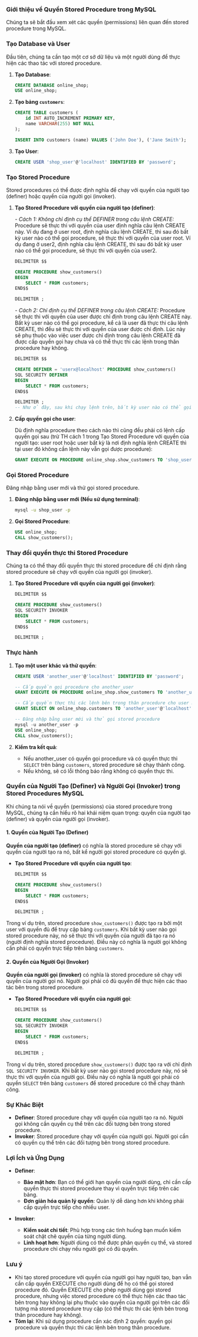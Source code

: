 ### Giới thiệu về Quyền Stored Procedure trong MySQL

Chúng ta sẽ bắt đầu xem xét các quyền (permissions) liên quan đến stored procedure trong MySQL.

### Tạo Database và User

Đầu tiên, chúng ta cần tạo một cơ sở dữ liệu và một người dùng để thực hiện các thao tác với stored procedure.

1. **Tạo Database**:
   ```sql
   CREATE DATABASE online_shop;
   USE online_shop;
   ```

2. **Tạo bảng `customers`**:
   ```sql
   CREATE TABLE customers (
       id INT AUTO_INCREMENT PRIMARY KEY,
       name VARCHAR(255) NOT NULL
   );

   INSERT INTO customers (name) VALUES ('John Doe'), ('Jane Smith');
   ```

3. **Tạo User**:
   ```sql
   CREATE USER 'shop_user'@'localhost' IDENTIFIED BY 'password';
   ```

### Tạo Stored Procedure

Stored procedures có thể được định nghĩa để chạy với quyền của người tạo (definer) hoặc quyền của người gọi (invoker).

1. **Tạo Stored Procedure với quyền của người tạo (definer)**:
   
   *- Cách 1: Không chỉ định cụ thể DEFINER trong câu lệnh CREATE:* Procedure sẽ thực thi với quyền của user định nghĩa câu lệnh CREATE này.
   Ví dụ đang ở user root, định nghĩa câu lệnh CREATE, thì sau đó bất kỳ user nào có thể gọi procedure, sẽ thực thi với quyền của user root.
   Ví dụ đang ở user2, định nghĩa câu lệnh CREATE, thì sau đó bất kỳ user nào có thể gọi procedure, sẽ thực thi với quyền của user2.
   
   ```sql
   DELIMITER $$

   CREATE PROCEDURE show_customers()
   BEGIN
       SELECT * FROM customers;
   END$$

   DELIMITER ;
   ```
   *- Cách 2: Chỉ định cụ thể DEFINER trong câu lệnh CREATE:* Procedure sẽ thực thi với quyền của user được chỉ định trong câu lệnh CREATE này.
   Bất kỳ user nào có thể gọi procedure, kể cả là user đã thực thi câu lệnh CREATE, thì đều sẽ thực thi với quyền của user được chỉ định.
   Lúc này sẽ phụ thuộc vào việc user được chỉ định trong câu lệnh CREATE đã được cấp quyền gọi hay chưa và có thể thực thi các lệnh trong thân procedure hay không.
   
   ```sql
   DELIMITER $$

   CREATE DEFINER = 'userx@localhost' PROCEDURE show_customers()
   SQL SECURITY DEFINER
   BEGIN
       SELECT * FROM customers;
   END$$

   DELIMITER ;
   -- Như ở đây, sau khi chạy lệnh trên, bất kỳ user nào có thể gọi procedure show_customer thì đều thực thi với quyền của userx, kể cả user root.
   ```

3. **Cấp quyền gọi cho user**:
   
   Dù định nghĩa procedure theo cách nào thì cũng đều phải có lệnh cấp quyền gọi sau (trừ TH cách 1 trong Tạo Stored Procedure với quyền của người tạo: user root hoặc user bất kỳ là nơi định nghĩa lệnh CREATE thì tại user đó không cần lệnh này vẫn gọi được procedure):
   ```sql
   GRANT EXECUTE ON PROCEDURE online_shop.show_customers TO 'shop_user'@'localhost';
   ```

### Gọi Stored Procedure

Đăng nhập bằng user mới và thử gọi stored procedure.

1. **Đăng nhập bằng user mới (Nếu sử dụng terminal)**:
   ```bash
   mysql -u shop_user -p
   ```

2. **Gọi Stored Procedure**:
   ```sql
   USE online_shop;
   CALL show_customers();
   ```

### Thay đổi quyền thực thi Stored Procedure

Chúng ta có thể thay đổi quyền thực thi stored procedure để chỉ định rằng stored procedure sẽ chạy với quyền của người gọi (invoker).

1. **Tạo Stored Procedure với quyền của người gọi (invoker)**:
   ```sql
   DELIMITER $$

   CREATE PROCEDURE show_customers()
   SQL SECURITY INVOKER
   BEGIN
       SELECT * FROM customers;
   END$$

   DELIMITER ;
   ```

### Thực hành

1. **Tạo một user khác và thử quyền**:
   ```sql
   CREATE USER 'another_user'@'localhost' IDENTIFIED BY 'password';
   
   -- Cấp quyền gọi procedure cho another_user
   GRANT EXECUTE ON PROCEDURE online_shop.show_customers TO 'another_user'@'localhost';
   
   -- Cấp quyền thực thi các lệnh bên trong thân procedure cho user mới
   GRANT SELECT ON online_shop.customers TO 'another_user'@'localhost';
   
   -- Đăng nhập bằng user mới và thử gọi stored procedure
   mysql -u another_user -p
   USE online_shop;
   CALL show_customers();
   ```

2. **Kiểm tra kết quả**:
   - Nếu another_user có quyền gọi procedure và có quyền thực thi `SELECT` trên bảng `customers`, stored procedure sẽ chạy thành công.
   - Nếu không, sẽ có lỗi thông báo rằng không có quyền thực thi.

### Quyền của Người Tạo (Definer) và Người Gọi (Invoker) trong Stored Procedures MySQL

Khi chúng ta nói về quyền (permissions) của stored procedure trong MySQL, chúng ta cần hiểu rõ hai khái niệm quan trọng: quyền của người tạo (definer) và quyền của người gọi (invoker).

#### 1. Quyền của Người Tạo (Definer)

**Quyền của người tạo (definer)** có nghĩa là stored procedure sẽ chạy với quyền của người tạo ra nó, bất kể người gọi stored procedure có quyền gì.

- **Tạo Stored Procedure với quyền của người tạo**:
  ```sql
  DELIMITER $$

  CREATE PROCEDURE show_customers()
  BEGIN
      SELECT * FROM customers;
  END$$

  DELIMITER ;
  ```

Trong ví dụ trên, stored procedure `show_customers()` được tạo ra bởi một user với quyền đủ để truy cập bảng `customers`. Khi bất kỳ user nào gọi stored procedure này, nó sẽ thực thi với quyền của người đã tạo ra nó (người định nghĩa stored procedure). Điều này có nghĩa là người gọi không cần phải có quyền trực tiếp trên bảng `customers`.

#### 2. Quyền của Người Gọi (Invoker)

**Quyền của người gọi (invoker)** có nghĩa là stored procedure sẽ chạy với quyền của người gọi nó. Người gọi phải có đủ quyền để thực hiện các thao tác bên trong stored procedure.

- **Tạo Stored Procedure với quyền của người gọi**:
  ```sql
  DELIMITER $$

  CREATE PROCEDURE show_customers()
  SQL SECURITY INVOKER
  BEGIN
      SELECT * FROM customers;
  END$$

  DELIMITER ;
  ```

Trong ví dụ trên, stored procedure `show_customers()` được tạo ra với chỉ định `SQL SECURITY INVOKER`. Khi bất kỳ user nào gọi stored procedure này, nó sẽ thực thi với quyền của người gọi. Điều này có nghĩa là người gọi phải có quyền `SELECT` trên bảng `customers` để stored procedure có thể chạy thành công.

### Sự Khác Biệt

- **Definer**: Stored procedure chạy với quyền của người tạo ra nó. Người gọi không cần quyền cụ thể trên các đối tượng bên trong stored procedure.
- **Invoker**: Stored procedure chạy với quyền của người gọi. Người gọi cần có quyền cụ thể trên các đối tượng bên trong stored procedure.

### Lợi Ích và Ứng Dụng

- **Definer**:
  - **Bảo mật hơn**: Bạn có thể giới hạn quyền của người dùng, chỉ cần cấp quyền thực thi stored procedure thay vì quyền trực tiếp trên các bảng.
  - **Đơn giản hóa quản lý quyền**: Quản lý dễ dàng hơn khi không phải cấp quyền trực tiếp cho nhiều user.

- **Invoker**:
  - **Kiểm soát chi tiết**: Phù hợp trong các tình huống bạn muốn kiểm soát chặt chẽ quyền của từng người dùng.
  - **Linh hoạt hơn**: Người dùng có thể được phân quyền cụ thể, và stored procedure chỉ chạy nếu người gọi có đủ quyền.

### Lưu ý
- Khi tạo stored procedure với quyền của người gọi hay người tạo, bạn vẫn cần cấp quyền EXECUTE cho người dùng để họ có thể gọi stored procedure đó. 
Quyền EXECUTE cho phép người dùng gọi stored procedure, nhưng việc stored procedure có thể thực hiện các thao tác bên trong hay không lại phụ thuộc 
vào quyền của người gọi trên các đối tượng mà stored procedure truy cập (có thể thực thi các lệnh bên trong thân procedure hay không).  
- **Tóm lại**: Khi sử dụng procedure cần xác định 2 quyền: quyền gọi procedure và quyền thực thi các lệnh bên trong thân procedure.
